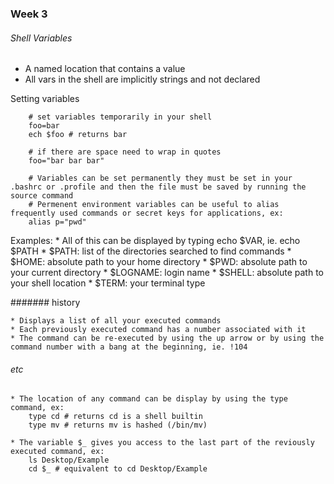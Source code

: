 ### Week 3

###### Shell Variables
* A named location that contains a value
* All vars in the shell are implicitly strings and not declared

Setting variables
```
	# set variables temporarily in your shell
	foo=bar
	ech $foo # returns bar

	# if there are space need to wrap in quotes
	foo="bar bar bar"

	# Variables can be set permanently they must be set in your .bashrc or .profile and then the file must be saved by running the source command
	# Permenent environment variables can be useful to alias frequently used commands or secret keys for applications, ex:
	alias p="pwd"

```

Examples:
	* All of this can be displayed by typing echo $VAR, ie. echo $PATH
	* $PATH: list of the directories searched to find commands
	* $HOME: absolute path to your home directory
	* $PWD: absolute path to your current directory
	* $LOGNAME: login name
	* $SHELL: absolute path to your shell location
	* $TERM: your terminal type

####### history

	* Displays a list of all your executed commands
    * Each previously executed command has a number associated with it
    * The command can be re-executed by using the up arrow or by using the command number with a bang at the beginning, ie. !104

###### etc

	* The location of any command can be display by using the type command, ex:
		type cd # returns cd is a shell builtin
		type mv # returns mv is hashed (/bin/mv)

	* The variable $_ gives you access to the last part of the reviously executed command, ex:
		ls Desktop/Example
		cd $_ # equivalent to cd Desktop/Example

